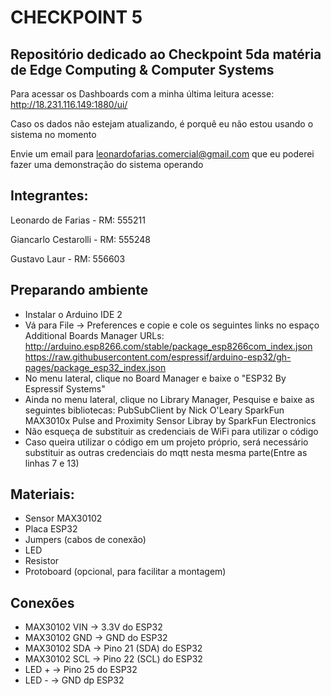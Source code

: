 # CHECKPOINT 5

## Repositório dedicado ao Checkpoint 5da matéria de Edge Computing & Computer Systems

Para acessar os Dashboards com a minha última leitura acesse: http://18.231.116.149:1880/ui/

Caso os dados não estejam atualizando, é porquê eu não estou usando o sistema no momento

Envie um email para leonardofarias.comercial@gmail.com que eu poderei fazer uma demonstração do sistema operando

## Integrantes:

Leonardo de Farias - RM: 555211

Giancarlo Cestarolli - RM: 555248

Gustavo Laur - RM: 556603

## Preparando ambiente
- Instalar o Arduino IDE 2
- Vá para File → Preferences e copie e cole os seguintes links no espaço Additional Boards Manager URLs:
http://arduino.esp8266.com/stable/package_esp8266com_index.json
https://raw.githubusercontent.com/espressif/arduino-esp32/gh-pages/package_esp32_index.json
- No menu lateral, clique no Board Manager e baixe o "ESP32 By Espressif Systems"
- Ainda no menu lateral, clique no Library Manager, Pesquise e baixe as seguintes bibliotecas:
PubSubClient by Nick O'Leary
SparkFun MAX3010x Pulse and Proximity Sensor Libray by SparkFun Electronics
- Não esqueça de substituir as credenciais de WiFi para utilizar o código
- Caso queira utilizar o código em um projeto próprio, será necessário substituir as outras credenciais do mqtt nesta mesma parte(Entre as linhas 7 e 13)

## Materiais:
- Sensor MAX30102
- Placa ESP32
- Jumpers (cabos de conexão)
- LED
- Resistor
- Protoboard (opcional, para facilitar a montagem)

## Conexões 
- MAX30102 VIN → 3.3V do ESP32
- MAX30102 GND → GND do ESP32
- MAX30102 SDA → Pino 21 (SDA) do ESP32
- MAX30102 SCL → Pino 22 (SCL) do ESP32
- LED + → Pino 25 do ESP32
- LED - → GND dp ESP32
